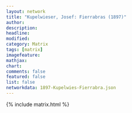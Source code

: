 ```yaml
---
layout: network
title: "Kupelwieser, Josef: Fierrabras (1897)"
author:
description:
headline:
modified:
category: Matrix
tags: [matrix]
imagefeature: 
mathjax: 
chart: 
comments: false
featured: false
list: false
networkdata: 1897-Kupelwies-Fierrabra.json
---
```

{% include matrix.html %}
